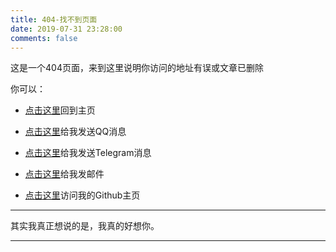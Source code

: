 ```yaml
---
title: 404-找不到页面
date: 2019-07-31 23:28:00
comments: false
---
```


这是一个404页面，来到这里说明你访问的地址有误或文章已删除


你可以：

- [点击这里](https://lihengdong.com/home/)回到主页

  

- [点击这里](http://wpa.qq.com/msgrd?v=3&uin=1223981419&site=qq&menu=yes "1223981419")给我发送QQ消息

  

- [点击这里](https://t.me/F7ionsy "@F7ionsy")给我发送Telegram消息

  

- [点击这里](mailto:admin@lihengdong.com "admin@lihengdong.com")给我发邮件

  

- [点击这里](https://github.com/F7ionsy "Github")访问我的Github主页

------



其实我真正想说的是，我真的好想你。

------

